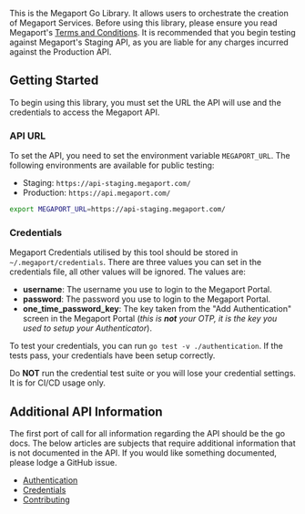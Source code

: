 This is the Megaport Go Library. It allows users to orchestrate the creation of Megaport Services. Before using this library, please ensure you read Megaport's [Terms and Conditions](https://www.megaport.com/legal/global-services-agreement/). It is recommended that you begin testing against Megaport's Staging API, as you are liable for any charges incurred against the Production API.

## Getting Started
To begin using this library, you must set the URL the API will use and the credentials to access the Megaport API.
### API URL
To set the API, you need to set the environment variable `MEGAPORT_URL`. The following environments are available for public testing:
* Staging: `https://api-staging.megaport.com/`
* Production: `https://api.megaport.com/`
```bash
export MEGAPORT_URL=https://api-staging.megaport.com/
```
### Credentials
Megaport Credentials utilised by this tool should be stored in `~/.megaport/credentials`. There are three values you can set in the credentials file, all other values will be ignored. The values are:
* __username__: The username you use to login to the Megaport Portal.
* __password__: The password you use to login to the Megaport Portal.
* __one_time_password_key__: The key taken from the "Add Authentication" screen in the Megaport Portal (_this is __not__ your OTP, it is the key you used to setup your Authenticator_).

To test your credentials, you can run `go test -v ./authentication`. If the tests pass, your credentials have been setup correctly. 

Do __NOT__ run the credential test suite or you will lose your credential settings. It is for CI/CD usage only.

## Additional API Information
The first port of call for all information regarding the API should be the go
docs. The below articles are subjects that require additional information that
is not documented in the API. If you would like something documented, please lodge
a GitHub issue.
* [Authentication](Authentication)
* [Credentials](Credentials)
* [Contributing](Contributing)
